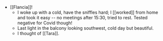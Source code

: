 - [[Flancia]]!
  - I woke up with a cold, have the sniffles hard; I [[worked]] from home and took it easy -- no meetings after 15:30, tried to rest. Tested negative for Covid though!
  - Last light in the balcony looking southwest, cold day but beautiful.
  - I thought of [[Tara]].

